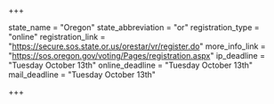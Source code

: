 +++

state_name = "Oregon"
state_abbreviation = "or"
registration_type = "online"
registration_link = "https://secure.sos.state.or.us/orestar/vr/register.do"
more_info_link = "https://sos.oregon.gov/voting/Pages/registration.aspx"
ip_deadline = "Tuesday October 13th"
online_deadline = "Tuesday October 13th"
mail_deadline = "Tuesday October 13th"

+++
